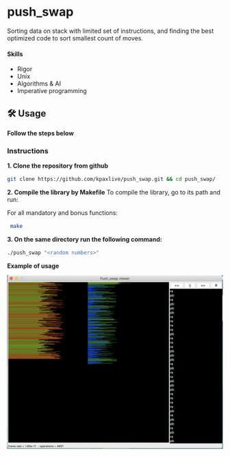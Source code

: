 # push_swap
Sorting data on stack with limited set of instructions, and finding the best optimized code to sort smallest count of moves.

#### Skills
- Rigor
- Unix
- Algorithms & AI
- Imperative programming


## 🛠️ Usage

**Follow the steps below**

### Instructions

**1. Clone the repository from github**

```bash
git clone https://github.com/kpaxlive/push_swap.git && cd push_swap/
```
**2. Compile the library by Makefile**
To compile the library, go to its path and run:

For all mandatory and bonus functions:

```bash
 make
```

**3. On the same directory run the following command:**
```bash
./push_swap "<random numbers>"
```

**Example of usage**
<p align="center">
  <img src="./sorting2.png" />
</p>  
